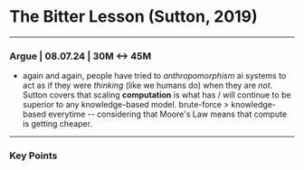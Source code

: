 # The Bitter Lesson (Sutton, 2019) 

---
### Argue | 08.07.24 | 30M <-> 45M
* again and again, people have tried to *anthropomorphism* ai systems to act as if they were *thinking* (like we humans do) when they are *not*.
Sutton covers that scaling **computation** is what has / will continue to be superior to any knowledge-based model. brute-force > knowledge-based everytime --
considering that Moore's Law means that compute is getting cheaper.

--- 
### Key Points 